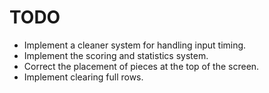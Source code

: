 # TODO
* Implement a cleaner system for handling input timing.
* Implement the scoring and statistics system.
* Correct the placement of pieces at the top of the screen.
* Implement clearing full rows.
